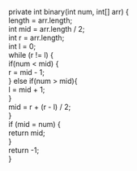 private int binary(int num, int[] arr) {               
   length = arr.length;           
   int mid = arr.length / 2;           
   int r = arr.length;         
   int l = 0;                
   while (r != l) {           
      if(num < mid) {             
         r = mid - 1;                 
      } else if(num > mid){                
         l = mid + 1;           
      }                                  
      mid = r + (r - l) / 2;                           
   }                        
   if (mid = num) {             
      return mid;                    
   }                     
   return -1;                              
}


